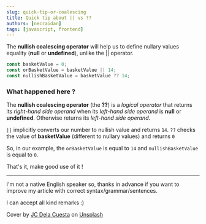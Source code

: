 ```yaml
---
slug: quick-tip-or-coalescing
title: Quick tip about || vs ??
authors: [necraidan]
tags: [javascript, frontend]
---
```


The **nullish coalescing operator** will help us to define nullary values equality (**null** or **undefined**), unlike the || operator.

```javascript
const basketValue = 0;
const orBasketValue = basketValue || 14;
const nullishBasketValue = basketValue ?? 14;
```

### What happened here ?

<!--truncate-->

The **nullish coalescing operator** (the **??**) is a _logical operator_ that returns its _right-hand side operand_ when its _left-hand side operand_ is **null** or **undefined**. Otherwise returns its _left-hand side operand_.

`||` implicitly converts our number to nullish value and returns `14`.
`??` checks the value of **basketValue** (different to nullary values) and returns `0`

So, in our example, the `orBasketValue` is equal to `14` and `nullishBasketValue` is equal to `0`.

That's it, make good use of it !

---

I'm not a native English speaker so, thanks in advance if you want to improve my article with correct syntax/grammar/sentences.

I can accept all kind remarks :)

Cover by [JC Dela Cuesta](https://unsplash.com/@jdelacuesta) on [Unsplash](https://unsplash.com/photos/itqkcMEix64)
